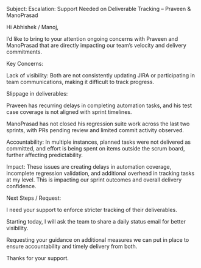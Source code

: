 Subject: Escalation: Support Needed on Deliverable Tracking – Praveen & ManoPrasad

Hi Abhishek / Manoj,

I’d like to bring to your attention ongoing concerns with Praveen and ManoPrasad that are directly impacting our team’s velocity and delivery commitments.

Key Concerns:

Lack of visibility: Both are not consistently updating JIRA or participating in team communications, making it difficult to track progress.

Slippage in deliverables:

Praveen has recurring delays in completing automation tasks, and his test case coverage is not aligned with sprint timelines.

ManoPrasad has not closed his regression suite work across the last two sprints, with PRs pending review and limited commit activity observed.

Accountability: In multiple instances, planned tasks were not delivered as committed, and effort is being spent on items outside the scrum board, further affecting predictability.

Impact: These issues are creating delays in automation coverage, incomplete regression validation, and additional overhead in tracking tasks at my level. This is impacting our sprint outcomes and overall delivery confidence.

Next Steps / Request:

I need your support to enforce stricter tracking of their deliverables.

Starting today, I will ask the team to share a daily status email for better visibility.

Requesting your guidance on additional measures we can put in place to ensure accountability and timely delivery from both.

Thanks for your support.
